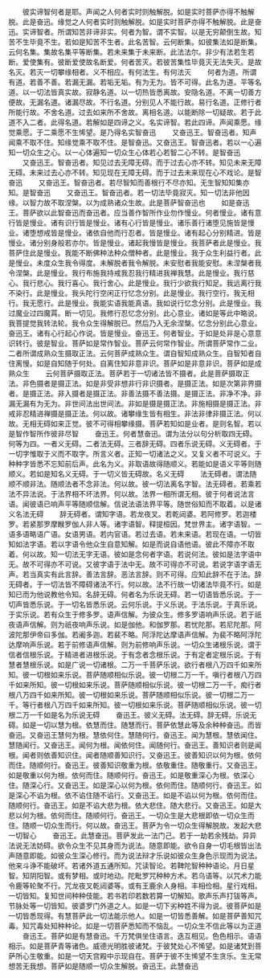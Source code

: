 <!-- { "loadSidebar": true } -->
　　彼实谛智何者是耶。声闻之人何者实时则触解脱。如是实时菩萨亦得不触解脱。此是奋迅。缘觉之人何者实时则触解脱。如是实时菩萨亦得不触解脱。此是奋迅。实谛智者。所谓知苦非谛非实。何者为智。谓不实智。以是无穷颠倒生故。知苦不生毕竟不生。若如是知苦不生者。此名苦智。云何断集。如彼集法如是断集。云何名集。集故名集平等断集。若未来集于未来断。此法法尔。非少有法若生若断。爱使集有。彼断爱使故名断爱。何者苦灭。若彼苦集性毕竟灭无法失灭。是故名灭。若灭一切攀缘相者。义不相应。有何法生。有何法灭
　　何者为道。所谓有道。若善不善。若漏无漏。若垢无垢。有为无为。皆不可得。此名为道。平等名道。以一切法皆真实故。寂静名道。以一切热皆悉离故。安隐名道。不离一切善方便故。无漏名道。诸漏尽故。不行名道。分别见人不能行故。易行名道。正修行者所能行故。不舍名道。过去如来所不舍故。离相名道。以能断除一切疑故。若于此道不入二者。此得名道。若解如是四谛之义。名实谛智。若此四谛。声闻乘愿。缘觉乘愿。于二乘愿不生悕望。是乃得名实智奋迅
　　又奋迅王。智奋迅者。知声闻乘不取不住。知缘觉乘不取不住。是智奋迅。又奋迅王。智奋迅者。若以一心遍知一切众生之心。以一心体遍知一切众生心体若心若智二心不转。是智奋迅
　　又奋迅王。智奋迅者。知见过去无障无碍。而于过去心亦不转。知见未来无障无碍。未来过去心亦不转。知见现在无障无碍。而于过去未来现在心不戏论。是智奋迅
　　又奋迅王。智奋迅者。若尽智知而善根行不尽亦知。无生智知知集亦知。是智奋迅
　　又奋迅王。智奋迅者。若一切法毕竟寂灭。知一切法非他因缘。以智力故不取涅槃。以为成熟诸众生故。此是菩萨智奋迅也
　　如是奋迅王。菩萨欲以此智奋迅而奋迅者。应当善作智所作业勿作慢业。何者慢业。诸有意行皆是慢业。诸有识行皆是慢业。诸有心行皆是慢业。诸乐善行诸堕见施皆是慢业。诸堕想戒皆是慢业。诸依自他而行忍者。皆是慢业。诸有起心分别精进。皆是慢业。诸分别身般若亦尔。皆是慢业。诸起我慢皆是慢业。我菩萨者此是慢业。我菩萨住此是慢业。我能不断佛种法种众僧种者。此是慢业。我于众生利益行者。此是慢业。未度众生我令得度。未解脱者我令解脱。未安慰者我能安慰。未涅槃者我令涅槃。此是慢业。我行布施我持戒我忍我行精进我禅我慧。此是慢业。我行慈心。我行悲心。我行喜心。我行舍心。此是慢业。我行少欲我行知足。我远离行我不染行。此是慢业。我头陀行空闲正行忆念分别。此是慢业。我行空行。我无相行。我无愿行。此是慢业。我能实语我能真语。我如说行忆念分别。此是慢业。我过魔业过四魔罥。断一切见。我修行忍忆念分别。此心意业。诸如是等此中略说。我菩提觉我转法轮。我令众生得解脱已。然后乃入无余涅槃。忆念分别此心意业。奋迅王。诸有心行起心作说。皆是慢业。奋迅王。何者智业。于如是处非是心意意识转行。彼是智业。菩萨如是常作智业。菩萨云何常作智业。所谓菩萨常作二业。二者所谓成熟众生摄取正法。云何菩萨成熟众生。谓自智知成熟众生。自智知者自住离慢。如是自知随于何处。自离住知非意非识。菩萨如是非意非识。菩萨如是成熟众生
　　云何菩萨摄取正法。菩萨若于一切诸法皆不摄者。此是菩萨摄取正法。非色摄者是摄正法。如是非受非想非行非识摄者。是摄正法。如是次第非界摄者。是摄正法。非入摄者是摄正法。非善法摄不善法摄。是摄正法。非净不净。非漏无漏有为无为。非世间法出世间法。非如是摄是摄正法。非施相摄是摄正法。非戒非忍精进禅摄是摄正法。何以故。诸攀缘生皆有相生。非法非律非摄正法。何以故。无相无碍如来正觉。彼不可得相攀缘摄。菩萨若知如是业者。是则名智。若以是智作智所作彼非尽智
　　奋迅王。何者慧奋迅。谓为法分以句分析取四无碍。何等为四。一者义无碍。二者法无碍。三者辞无碍。四者乐说无碍。义无碍者。于一切字惟取于义而不取字。所言义者。正知一切诸法之义。又复义者不可说义。于种种字皆悉不忘知前后声。此名为义。非取语故得随顺义。若能如是语义平等则随顺义。若如是知名义无碍。于一切义皆无碍故。名义无碍
　　法无碍者。谓法随顺不顺非法。随顺法者不念非法。何以故。彼一切法离名字智。法无碍者。若乘若法不异法说。于法界相不坏法界。何以故。法界一相所谓无相。彼于何者说法言语。闻彼语已响声平等随顺信解。信说法语法界平等。随世俗知而不取着。以是诸义名法无碍
　　辞无碍者。谓知字语。若龙夜叉。若乾闼婆。若阿修罗。若迦楼罗。若紧那罗摩睺罗伽人非人等。诸字语智。释提桓因。梵世界主。诸字语智。一语多语略语广语。女语男语。若内官语。若过去语。若未来语。若现在语。一切皆知如法字语。若以字语令他众生自意知解。如是而说自语他语。彼此不障亦不取着。何以故。知一切法无字无语。彼如是念何者字语。若说何法。彼如是法字语中无。故不可得亦不可说。又彼字语于法中无。故不可得亦不可说。若说字语字语无声。若当真实有此言辞。善法言辞。恶法言辞。则不可得。应知此辞不在于法。辞无碍者。于一切法皆不障碍诸法不行。何以故。法不行故一切诸法毕竟不行。如是知已而为他说教他令知。名辞无碍。何者名为乐说无碍。若一切语皆悉乐说。于一切声皆悉乐说。于一切名皆悉乐说。云何乐说。于义乐说。于法乐说。于真乐说。于实乐说。若有众生于修多罗。语声信解。为彼众生。修多罗语响声乐说。若于祇夜语声信解。则为祇夜响声乐说。如是伽他。和伽罗那。若忧陀那。若尼陀那。阿波陀那伊帝曰多伽。若阇多迦。若裴不略。阿浮陀达摩语声信解。为裴不略阿浮陀达摩响声乐说。若于前修语声信解。则为前修响声乐说。一切众生诸根乐说。谓于信者信根乐说。于精进者进根乐说。于有念者念根乐说。于有定者定根乐说。于有慧者慧根乐说。如是广说一切诸根。二万一千菩萨乐说。欲行者根八万四千如来所知。彼一切根如来乐说。菩萨随顺相似乐说。彼一切根二万一千。嗔行者根八万四千如来所知。彼一切根如来乐说。菩萨随顺相似乐说。彼一切根二万一千。痴行者根八万四千如来所知。彼一切根如来乐说。菩萨随顺相似乐说。彼一切根二万一千。等行者根八万四千如来所知。彼一切根如来乐说。菩萨随顺相似乐说。彼一切根二万一千如是名为乐说无碍
　　奋迅王。彼义无碍。法无碍。辞无碍。乐说无碍。如是一切以慧为根。依慧而住。随慧而行。菩萨依慧此等及余种种奋迅。而皆奋迅。又奋迅王慧何为根。慧依何住。慧随何行。奋迅王。闻为慧根。慧依闻住。慧随闻行。又奋迅王。闻何为根。闻依何住。闻随何行。奋迅王。善知识者则是闻根。闻者则依善知识住。闻者随顺善知识行。又奋迅王。彼善知识以何为根。依何而住。随顺何行。奋迅王。彼善知识敬重为根。依敬重住。随敬重行。又奋迅王。如是敬重以何为根。依何而住。随顺何行。奋迅王。如是敬重深心为根。依深心住。随深心行。又奋迅王。如是深心以何为根。依何而住。随顺何行。奋迅王。如是深心不谄为根。依不谄住随不谄行。又奋迅王。如是不谄以何为根。依何而住。随顺何行。奋迅王。如是不谄大悲为根。依大悲住。随大悲行。又奋迅王。如是大悲以何为根。依何而住。随顺何行。奋迅王。一切众生是大悲根即依一切众生而住。随顺一切众生而行。何以故。奋迅王。菩萨为令一切众生得解脱故。发起大悲一切智心
　　奋迅王。此慧奋迅。菩萨发此一法门己。若于一劫若余残劫。异异法说无法妨碍。欲令众生不见其身而为说法。随意即能。欲令自身一切毛根皆出法声随意即能。如彼众生深心修行。而为说法辩才乐说如彼众生身色示现而为说法。他来斗诤不能破坏。若诸外道五通所知。咒读智论。若鞞陀智种种语论。月日星智。知阴阳智。或有梦相。或时地动。陀毗罗咒种种方术。若乌语等。以咒术力能令鹿等轮聚不行。咒龙夜叉乾闼婆等。或有王鹿余人身相。丰相俭相。星行戏相。一切皆知。复知世间种种伎能。若书若印若数若算一切解知。歌声乐声打钹等声。节脉处等一切皆知。彼婆罗门外道之人。如是一切下劣种姓不得为说。彼菩萨如是一切皆悉现得。有慧菩萨此一切法能示他人。如是一切皆悉善解。如是菩萨善知咒毒。知咒毒处知种种论。如是一切菩萨悉知而不恼乱。一切众生不信此等以为正道
　　奋迅王。菩萨如是有慧奋迅。千万梵俱坐住语言。迭互相见。色色相示。语语相示。如是菩萨青等诸色。威德光明胜彼诸梵。于彼梵处心不悕望。如是诸梵到菩萨所心生敬重。如是一切天宫殿中示现自在。菩萨于彼不生悕望不生贪乐。生无常想苦无我想。菩萨如是随顺一切众生解脱。奋迅王。此慧奋迅

